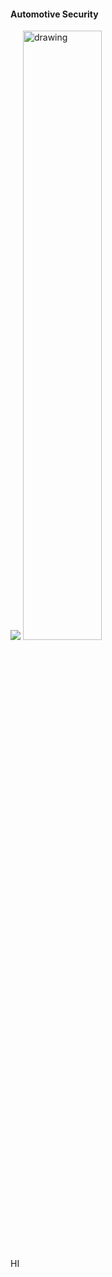 #### Automotive Security


![](https://raw.githubusercontent.com/V33RU/IoTSecurity101/master/Automotive/car.png) 
<img src="https://raw.githubusercontent.com/V33RU/IoTSecurity101/master/Automotive/car.png" alt="drawing" width="50%"/>

HI
